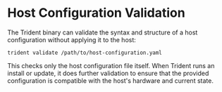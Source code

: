 
# Host Configuration Validation

The Trident binary can validate the syntax and structure of a host configuration without applying it
to the host:

```
trident validate /path/to/host-configuration.yaml
```

This checks only the host configuration file itself. When Trident runs an install or update, it does
further validation to ensure that the provided configuration is compatible with the host's hardware
and current state.